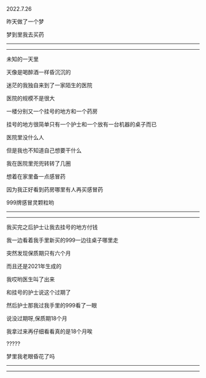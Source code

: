 2022.7.26

昨天做了一个梦

梦到里我去买药

-------

------

未知的一天里

天像是喝醉酒一样昏沉沉的

迷茫的我独自来到了一家陌生的医院

医院的规模不是很大

一楼分别又一个挂号的地方和一个药房

挂号的地方很简单只有一个护士和一个放有一台机器的桌子而已

医院里没什么人

但是我也不知道自己想要干什么

我在医院里兜兜转转了几圈

想着在家里备一点感冒药

因为我正好看到药房哪里有人再买感冒药

999牌感冒灵颗粒哟

-----------

---------

我买完之后护士让我去挂号的地方付钱

我一边看着我手里新买的999一边往桌子哪里走

突然发现保质期只有六个月

而且还是2021年生成的

我哎哟医生叫了出来

和挂号的护士说这个过期了

然后护士那我过我手里的999看了一眼

说没过期呀,保质期18个月

我拿过来再仔细看看真的是18个月唉

?????

梦里我老眼昏花了吗

-----------

----------

